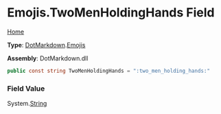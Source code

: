 # Emojis\.TwoMenHoldingHands Field

[Home](../../../README.md)

**Type**: [DotMarkdown](../../README.md)\.[Emojis](../README.md)

**Assembly**: DotMarkdown\.dll

```csharp
public const string TwoMenHoldingHands = ":two_men_holding_hands:"
```

### Field Value

System\.[String](https://docs.microsoft.com/en-us/dotnet/api/system.string)